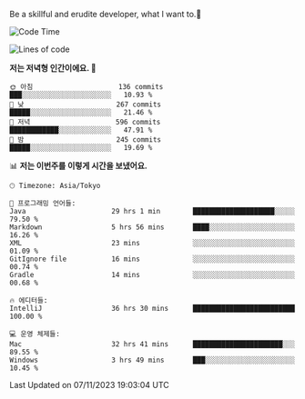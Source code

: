 Be a skillful and erudite developer, what I want to.👶

<!--START_SECTION:waka-->
![Code Time](http://img.shields.io/badge/Code%20Time-105%20hrs%2029%20mins-blue)

![Lines of code](https://img.shields.io/badge/%EC%A0%80%EB%8A%94%20%EC%97%AC%ED%83%9C%EA%B9%8C%EC%A7%80%20-726.7%20thousand%20%EC%A4%84%EC%9D%98%20%EC%BD%94%EB%93%9C%EB%A5%BC%20%EC%9E%91%EC%84%B1%ED%96%88%EC%96%B4%EC%9A%94.-blue)

**저는 저녁형 인간이에요. 🦉** 

```text
🌞 아침                     136 commits         ███░░░░░░░░░░░░░░░░░░░░░░   10.93 % 
🌆 낮　                     267 commits         █████░░░░░░░░░░░░░░░░░░░░   21.46 % 
🌃 저녁                     596 commits         ████████████░░░░░░░░░░░░░   47.91 % 
🌙 밤　                     245 commits         █████░░░░░░░░░░░░░░░░░░░░   19.69 % 
```


📊 **저는 이번주를 이렇게 시간을 보냈어요.** 

```text
🕑︎ Timezone: Asia/Tokyo

💬 프로그래밍 언어들: 
Java                     29 hrs 1 min        ████████████████████░░░░░   79.50 % 
Markdown                 5 hrs 56 mins       ████░░░░░░░░░░░░░░░░░░░░░   16.26 % 
XML                      23 mins             ░░░░░░░░░░░░░░░░░░░░░░░░░   01.09 % 
GitIgnore file           16 mins             ░░░░░░░░░░░░░░░░░░░░░░░░░   00.74 % 
Gradle                   14 mins             ░░░░░░░░░░░░░░░░░░░░░░░░░   00.68 % 

🔥 에디터들: 
IntelliJ                 36 hrs 30 mins      █████████████████████████   100.00 % 

💻 운영 체제들: 
Mac                      32 hrs 41 mins      ██████████████████████░░░   89.55 % 
Windows                  3 hrs 49 mins       ███░░░░░░░░░░░░░░░░░░░░░░   10.45 % 
```


 Last Updated on 07/11/2023 19:03:04 UTC
<!--END_SECTION:waka-->
